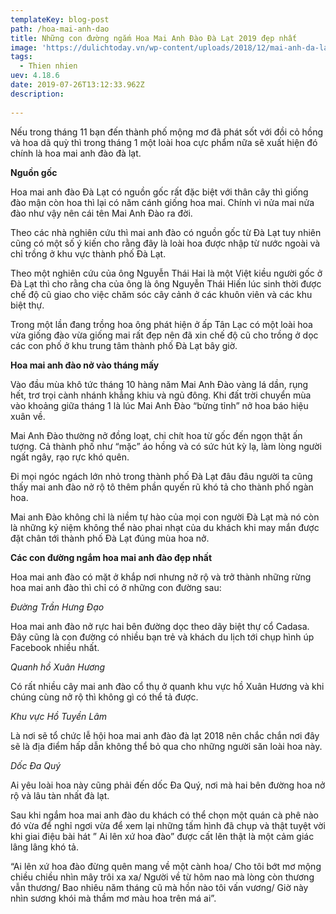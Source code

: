 ```yaml
---
templateKey: blog-post
path: /hoa-mai-anh-dao
title: Những con đường ngắm Hoa Mai Anh Đào Đà Lạt 2019 đẹp nhất
image: 'https://dulichtoday.vn/wp-content/uploads/2018/12/mai-anh-da-lat-thang-1-doc-da-quy-2.jpg' 
tags:
  - Thien nhien
uev: 4.18.6
date: 2019-07-26T13:12:33.962Z
description:
 
---
```


Nếu trong tháng 11 bạn đến thành phố mộng mơ đã phát sốt với đồi cỏ hồng và hoa dã quỳ thì trong tháng 1 một loài hoa cực phẩm nữa sẽ xuất hiện đó chính là hoa mai anh đào đà lạt.


**Nguồn gốc**

Hoa mai anh đào Đà Lạt có nguồn gốc rất đặc biệt với thân cây thì giống đào mận còn hoa thì lại có năm cánh giống hoa mai. Chính vì nửa mai nửa đào như vậy nên cái tên Mai Anh Đào ra đời.

Theo các nhà nghiên cứu thì mai anh đào có nguồn gốc từ Đà Lạt tuy nhiên cũng có một số ý kiến cho rằng đây là loài hoa được nhập từ nước ngoài và chỉ trồng ở khu vực thành phố Đà Lạt.


Theo một nghiên cứu của ông Nguyễn Thái Hai là một Việt kiều người gốc ở Đà Lạt thì cho rằng cha của ông là ông Nguyễn Thái Hiến lúc sinh thời được chế độ cũ giao cho việc chăm sóc cây cảnh ở các khuôn viên và các khu biệt thự.


Trong một lần đang trồng hoa ông phát hiện ở ấp Tân Lạc có một loài hoa vừa giống đào vừa giống mai rất đẹp nên đã xin chế độ cũ cho trồng ở dọc các con phố ở khu trung tâm thành phố Đà Lạt bây giờ.

**Hoa mai anh đào nở vào tháng mấy**

Vào đầu mùa khô tức tháng 10 hàng năm Mai Anh Đào vàng lá dần, rụng hết, trơ trọi cành nhánh khẳng khiu và ngủ đông. Khi đất trời chuyển mùa vào khoảng giữa tháng 1 là lúc Mai Anh Đào “bừng tỉnh” nở hoa báo hiệu xuân về.

Mai Anh Đào thường nở đồng loạt, chi chít hoa từ gốc đến ngọn thật ấn tượng. Cả thành phố như “mặc” áo hồng và có sức hút kỳ lạ, làm lòng người ngất ngây, rạo rực khó quên.


Đi mọi ngóc ngách lớn nhỏ trong thành phố Đà Lạt đâu đâu người ta cũng thấy mai anh đào nở rộ tô thêm phần quyến rũ khó tả cho thành phố ngàn hoa.


Mai anh Đào không chỉ là niềm tự hào của mọi con người Đà Lạt mà nó còn là những kỷ niệm không thể nào phai nhạt của du khách khi may mắn được đặt chân tới thành phố Đà Lạt đúng mùa hoa nở.

**Các con đường ngắm hoa mai anh đào đẹp nhất**

Hoa mai anh đào có mặt ở khắp nơi nhưng nở rộ và trở thành những rừng hoa mai anh đào thì chỉ có ở những con đường sau:


*Đường Trần Hưng Đạo*

Hoa mai anh đào nở rực hai bên đường dọc theo dãy biệt thự cổ Cadasa. Đây cũng là con đường có nhiều bạn trẻ và khách du lịch tới chụp hình úp Facebook nhiều nhất.

*Quanh hồ Xuân Hương*

Có rất nhiều cây mai anh đào cổ thụ ở quanh khu vực hồ Xuân Hương và khi chúng cùng nở rộ thì không gì có thể tả được.


*Khu vực Hồ Tuyền Lâm*

Là nơi sẽ tổ chức lễ hội hoa mai anh đào đà lạt 2018 nên chắc chắn nơi đây sẽ là địa điểm hấp dẫn không thể bỏ qua cho những người săn loài hoa này.

*Dốc Đa Quý*

Ai yêu loài hoa này cũng phải đến dốc Đa Quý, nơi mà hai bên đường hoa nở rộ và lâu tàn nhất đà lạt.

Sau khi ngắm hoa mai anh đào du khách có thể chọn một quán cà phê nào đó vừa để nghỉ ngơi vừa để xem lại những tấm hình đã chụp và thật tuyệt vời khi giai điệu bài hát ” Ai lên xứ hoa đào” được cất lên thật là một cảm giác lâng lâng khó tả.

“Ai lên xứ hoa đào đừng quên mang về một cành hoa/ Cho tôi bớt mơ mộng chiều chiều nhìn mây trôi xa xa/ Người về từ hôm nao mà lòng còn thương vẫn thương/ Bao nhiêu năm tháng cũ mà hồn nào tôi vấn vương/ Giờ này nhìn sương khói mà thầm mơ màu hoa trên má ai”.
